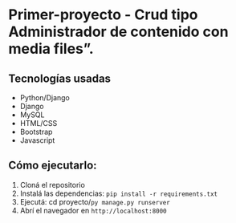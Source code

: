 # Primer-proyecto - Crud tipo Administrador de contenido con media files”.

## Tecnologías usadas
- Python/Django
- Django
- MySQL
- HTML/CSS
- Bootstrap
- Javascript

## Cómo ejecutarlo:
1. Cloná el repositorio
2. Instalá las dependencias: `pip install -r requirements.txt`
3. Ejecutá: cd proyecto/`py manage.py runserver`
4. Abrí el navegador en `http://localhost:8000`



